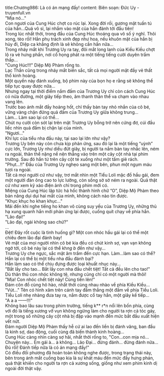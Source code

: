 title:Chương986: Là có án mạng đấy!
content:
Biên soạn: Đức Uy - truyenfull.vn<br>"Mịa nó..."<br>Con ngươi của Cung Húc chợt co rúc lại. Xong đời rồi, gương mặt tuấn tú của hắn…Quá vô sỉ, lại nhắm vào mặt của hắn đánh tới đầu tiên!<br>Trong lúc nhất thời, trong đầu của Cung Húc thoáng qua vô số ý nghĩ. Thôi xong, tèo rồi! Hắn phụ trách xinh đẹp như hoa, nếu khuôn mặt của hắn bị hủy đi, Diệp ca khẳng định là sẽ không cần hắn nữa...<br>Trong nháy mắt khi Trương Uy ra tay, đôi mắt long lanh của Kiều Kiều chợt lộ ra vẻ hưng phấn, nơi cổ họng phát ra một tiếng tiếng cười duyên trầm thấp...<br>"Cung Húc!!!" Diệp Mộ Phàm rống to.<br>Lạc Thần cũng trong nháy mắt biến sắc, tất cả mọi người mặt đầy vẻ thất thố kinh hoàng.<br>Một quyền này đánh xuống, bộ phim này của bọn họ e rằng sẽ không thể tiếp tục quay được nữa…<br>Nhưng ngay tại thời điểm nắm đấm của Trương Uy chỉ còn cách Cung Húc có nửa đường, một giây tiếp theo, âm thanh thân thể va chạm vào nhau vang lên.<br>Trước bao ánh mắt đầy hoảng hốt, chỉ thấy bàn tay nhỏ nhắn của cô bé, vững vàng chặn đứng quả đấm của Trương Uy giữa không trung...<br>Làm... Làm sao lại có thể...<br>Chút nụ cười còn sót lại trên mặt Trương Uy bỗng trở nên cứng đơ, cúi đầu liếc nhìn quả đấm bị chặn lại của mình.<br>"Ngươi..."<br>Khí lực của tiểu nha đầu này, tại sao lại lớn như vậy?<br>Trương Uy bên này còn chưa kịp phản ứng, sau đó lại là một tiếng “uỳnh” cực lớn, Trương Uy như diều đứt giây, bị người ta nắm bàn tay nhấc lên, ném ra ngoài, thân thể nặng nề nện thẳng vào trên một cây cột nhà tại phim trường. Sau đó hắn từ trên cây cột té xuống như một tấm giẻ rách.<br>"Phụt…!!" Đầu của Trương Uy nghẹo sang một bên, phun một ngụm máu tươi ra ngoài.<br>Tất cả mọi người cứ như vậy, trơ mắt nhìn một Tiểu Loli mặc đồ hầu gái, đem một người đàn ông cao to lực lưỡng, còn sống sờ sờ ném ra ngoài. Quả thật cứ như xem kỹ xảo điện ảnh chỉ trong phim mới có.<br>Miệng của Cung Húc lập tức há hốc thành hình chữ “O”, Diệp Mộ Phàm theo bản năng dụi dụi hai mắt của mình, không cách nào tin được.<br>"Khục khục ho khan khục..."<br>Mãi đến khi nghe tiếng ho khan vô cùng suy yếu của Trương Uy, những thủ hạ xung quanh hắn mới phản ứng lại được, cuống quít chạy về phía hắn.<br>"Lão đại!"<br>"Lão đại, ngài không sao chứ?"<br>...<br>Đệt! Đây rốt cuộc là tình huống gì? Một con nhóc hầu gái lại có thể một chiêu đem lão đại đánh bay!<br>Vẻ mặt của mọi người nhìn cô bé kia đều có chút kinh sợ, vạn vạn không ngờ tới, cô bé này lại có thể kh*ng b* đến như vậy...<br>Trương Uy che ngực, sắc mặt âm trầm đến cực hạn. Làm...làm sao có thể? Hắn lại có thể bị một tiểu nha đầu đánh bại?<br>Hắn làm sao có thể chịu đựng được loại khuất nhục này...<br>"Bắt lấy cho tao... Bắt lấy con nha đầu chết tiệt! Tất cả đều lên cho tao!"<br>Dù thân thủ con nhóc không tệ, nhưng cũng chỉ có một người mà thôi!<br>"Mịa! Con nhóc chết tiệt này! Cùng tiến lên!"<br>Đám côn đồ cùng hô hào, nhất thời cùng nhau nhào về phía Kiều Kiều…<br>"Vút…" Tên có hình xăm trên cánh tay đấm thẳng một đấm về phía Tiểu Loli.<br>Tiểu Loli nhẹ nhàng đưa tay ra, nắm được cổ tay hắn, một giây kế tiếp...<br>"A a a ——!!!"<br>Không bao lâu sau trong phim trường, tiếng k** r*n nổi lên bốn phía, cùng với đó là tiếng xương vỡ vụn không ngừng làm cho người ta rợn cả tóc gáy, một trong số những cây cột nhà bị đập vào mạnh đến mức bắt đầu xuất hiện vết nứt.<br>Đám người Diệp Mộ Phàm thấy hễ cứ ai lao đến liền bị đánh văng, ban đầu là kinh sợ, dao động, cuối cùng đã biến thành kinh hoàng…<br>Cung Húc càng nhìn càng sợ hãi, nhất thời rống to, "Con...con mịa nó... Chuyện này... Em gái à... à không... Lão Đại... đừng đánh... đừng đánh nữa... Đủ rồi! Đánh tiếp nữa là có án mạng đấy!"<br>Có điều đối phương đã hoàn toàn không nghe được, trong trạng thái này, bên trong ánh mắt cuồng bạo kia là sự khát máu đến mức đầy hưng phán, quả thật khiến cho người ta rợn cả xương sống, giống như xem phim kinh dị ngoài đời thật vậy.